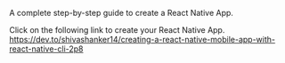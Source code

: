 A complete step-by-step guide to create a React Native App.

Click on the following link to create your React Native App.
https://dev.to/shivashanker14/creating-a-react-native-mobile-app-with-react-native-cli-2p8
